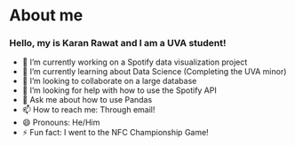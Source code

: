 # About me 

### Hello, my is Karan Rawat and I am a UVA student! 

- 🔭 I’m currently working on a Spotify data visualization project 
- 🌱 I’m currently learning about Data Science (Completing the UVA minor)
- 👯 I’m looking to collaborate on a large database
- 🤔 I’m looking for help with how to use the Spotify API
- 💬 Ask me about how to use Pandas
- 📫 How to reach me: Through email! 
- 😄 Pronouns: He/Him
- ⚡ Fun fact: I went to the NFC Championship Game!


